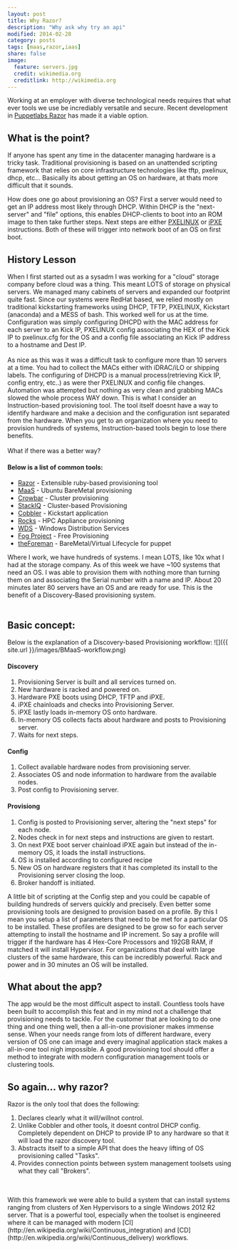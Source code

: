 ```yaml
---
layout: post
title: Why Razor?
description: "Why ask why try an api"
modified: 2014-02-28
category: posts
tags: [maas,razor,iaas]
share: false
image:
  feature: servers.jpg
  credit: wikimedia.org
  creditlink: http://wikimedia.org
---
```


Working at an employer with diverse technological needs requires that what ever tools we use be incrediably versatile and secure. Recent development in [Puppetlabs Razor](https://github.com/puppetlabs/razor-server) has made it a viable option. 

## What is the point?
If anyone has spent any time in the datacenter managing hardware is a tricky task. Traditional provisioning is based on an unattended scripting framework that relies on core infrastructure technologies like tftp, pxelinux, dhcp, etc... Basically its about getting an OS on hardware, at thats more difficult that it sounds. 

How does one go about provisioning an OS? First a server would need to get an IP address most likely through DHCP. Within DHCP is the "next-server" and "file" options, this enables DHCP-clients to boot into an ROM image to then take further steps. Next steps are either [PXELINUX](http://www.syslinux.org/wiki/index.php/PXELINUX) or [iPXE](http://ipxe.org/) instructions. Both of these will trigger into network boot of an OS on first boot. 

## History Lesson
When I first started out as a sysadm I was working for a "cloud" storage company before cloud was a thing. This meant LOTS of storage on physical servers. We managed many cabinets of servers and expanded our footprint quite fast. Since our systems were RedHat based, we relied mostly on traditional kickstarting frameworks using DHCP, TFTP, PXELINUX, Kickstart (anaconda) and a MESS of bash. This worked well for us at the time. Configuration was simply configuring DHCPD with the MAC address for each server to an Kick IP, PXELINUX config associating the HEX of the Kick IP to pxelinux.cfg for the OS and a config file associating an Kick IP address to a hostname and Dest IP.
<br />
<br />
As nice as this was it was a difficult task to configure more than 10 servers at a time. You had to collect the MACs either with iDRAC/iLO or shipping labels. The configuring of DHCPD is a manual process(retrieving Kick IP, config entry, etc..) as were ther PXELINUX and config file changes. Automation was attempted but nothing as very clean and grabbing MACs slowed the whole process WAY down. This is what I consider an Instruction-based provisioning tool. The tool itself doesnt have a way to identify hardware and make a decision and the configuration isnt separated from the hardware. When you get to an organization where you need to provision hundreds of systems, Instruction-based tools begin to lose there benefits. 
<br />
<br />
What if there was a better way?<br />

#### Below is a list of common tools:
* [Razor](https://github.com/puppetlabs/razor-server) - Extensible ruby-based provisioning tool
* [MaaS](https://maas.ubuntu.com/) - Ubuntu BareMetal provisioning
* [Crowbar](http://crowbar.github.io/home.html) - Cluster provisioning
* [StackIQ](http://www.stackiq.com/) - Cluster-based Provisioning
* [Cobbler](http://www.cobblerd.org/) - Kickstart application
* [Rocks](http://www.rocksclusters.org/wordpress/) - HPC Appliance provisioning
* [WDS](http://en.wikipedia.org/wiki/Windows_Deployment_Services) - Windows Distribution Services
* [Fog Project](http://www.fogproject.org/?q=node/1) - Free Provisioning 
* [theForeman](http://theforeman.org/) - BareMetal/Virtual Lifecycle for puppet

Where I work, we have hundreds of systems. I mean LOTS, like 10x what I had at the storage company. As of this week we have ~100 systems that need an OS. I was able to provision them with nothing more than turning them on and associating the Serial number with a name and IP. About 20 minutes later 80 servers have an OS and are ready for use. This is the benefit of a Discovery-Based provisioning system. 
<br />
<br />

## Basic concept:

Below is the explanation of a Discovery-based Provisioning workflow:
![]({{ site.url }}/images/BMaaS-workflow.png)

#### Discovery
1. Provisioning Server is built and all services turned on.
2. New hardware is racked and powered on. 
3. Hardware PXE boots using DHCP, TFTP and iPXE. 
4. iPXE chainloads and checks into Provisioning Server.
5. iPXE lastly loads in-memory OS onto hardware. 
6. In-memory OS collects facts about hardware and posts to Provisioning server. 
7. Waits for next steps.

#### Config
1. Collect available hardware nodes from provisioning server.
2. Associates OS and node information to hardware from the available nodes.
3. Post config to Provisioning server.

#### Provisiong
1. Config is posted to Provisioning server, altering the "next steps" for each node.
2. Nodes check in for next steps and instructions are given to restart.
3. On next PXE boot server chainload iPXE again but instead of the in-memory OS, it loads the install instructions. 
4. OS is installed according to configured recipe
5. New OS on hardware registers that it has completed its install to the Provisioning server closing the loop.
6. Broker handoff is initiated. 


A little bit of scripting at the Config step and you could be capable of building hundreds of servers quickly and precisely. Even better some provisioning tools are designed to provision based on a profile. By this I mean you setup a list of parameters that need to be met for a particular OS to be installed. These profiles are designed to be grow so for each server attempting to install the hostname and IP increment. So say a profile will trigger if the hardware has 4 Hex-Core Processors and 192GB RAM, if matched it will install Hypervisor. For organizations that deal with large clusters of the same hardware, this can be incredibly powerful. Rack and power and in 30 minutes an OS will be installed. 

## What about the app?
The app would be the most difficult aspect to install. Countless tools have been built to accomplish this feat and in my mind not a challenge that provisioning needs to tackle. For the customer that are looking to do one thing and one thing well, then a all-in-one provisioner makes immense sense. When your needs range from lots of different hardware, every version of OS one can image and every imaginal application stack makes a all-in-one tool nigh impossible. A good provisioning tool should offer a method to integrate with modern configuration management tools or clustering tools. 

## So again... why razor?
Razor is the only tool that does the following:
1. Declares clearly what it will/willnot control. 
2. Unlike Cobbler and other tools, it doesnt control DHCP config. Completely dependent on DHCP to provide IP to any hardware so that it will load the razor discovery tool. 
2. Abstracts itself to a simple API that does the heavy lifting of OS provisioning called "Tasks". 
3. Provides connection points between system management toolsets using what they call "Brokers". 
<br />
<br />
With this framework we were able to build a system that can install systems ranging from clusters of Xen Hypervisors to a single Windows 2012 R2 server. That is a powerful tool, especially when the toolset is engineered where it can be managed with modern [CI](http://en.wikipedia.org/wiki/Continuous_integration) and [CD](http://en.wikipedia.org/wiki/Continuous_delivery) workflows.